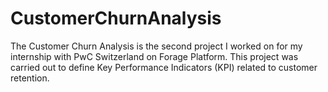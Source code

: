 # CustomerChurnAnalysis
The Customer Churn Analysis is the second project I worked on for my internship with PwC Switzerland on Forage Platform. This project was carried out to define Key Performance Indicators (KPI) related to customer retention.

